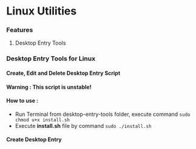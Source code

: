 # Linux Utilities

### Features
1. Desktop Entry Tools

### Desktop Entry Tools for Linux
#### Create, Edit and Delete Desktop Entry Script

#### Warning : This script is unstable!

#### How to use :

- Run Terminal from desktop-entry-tools folder, execute command `sudo chmod u+x install.sh`
- Execute **install.sh** file by command `sudo ./install.sh`

#### Create Desktop Entry
